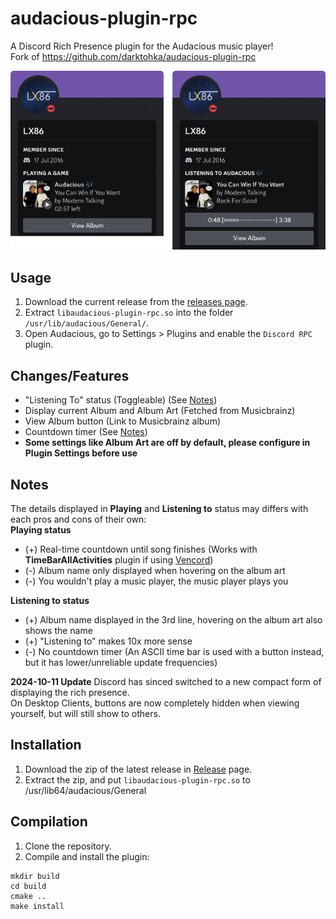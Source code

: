 # audacious-plugin-rpc
A Discord Rich Presence plugin for the Audacious music player!  
Fork of https://github.com/darktohka/audacious-plugin-rpc

![Preview](./assets/preview.png)

## Usage
1. Download the current release from the [releases page](https://github.com/Kenny-Hui/audacious-plugin-rpc/releases).
2. Extract `libaudacious-plugin-rpc.so` into the folder `/usr/lib/audacious/General/`.
3. Open Audacious, go to Settings > Plugins and enable the `Discord RPC` plugin.

## Changes/Features
- "Listening To" status (Toggleable) (See [Notes](#notes))
- Display current Album and Album Art (Fetched from Musicbrainz)
- View Album button (Link to Musicbrainz album)
- Countdown timer (See [Notes](#notes))
- **Some settings like Album Art are off by default, please configure in Plugin Settings before use**

## Notes
The details displayed in **Playing** and **Listening to** status may differs with each pros and cons of their own:  
**Playing status**
- (+) Real-time countdown until song finishes (Works with __TimeBarAllActivities__ plugin if using [Vencord](https://github.com/Vendicated/Vencord))
- (-) Album name only displayed when hovering on the album art
- (-) You wouldn't play a music player, the music player plays you

**Listening to status**
- (+) Album name displayed in the 3rd line, hovering on the album art also shows the name
- (+) "Listening to" makes 10x more sense
- (-) No countdown timer (An ASCII time bar is used with a button instead, but it has lower/unreliable update frequencies)

**2024-10-11 Update**
Discord has sinced switched to a new compact form of displaying the rich presence.  
On Desktop Clients, buttons are now completely hidden when viewing yourself, but will still show to others.

## Installation
1. Download the zip of the latest release in [Release](https://github.com/Kenny-Hui/audacious-plugin-rpc/releases) page.
2. Extract the zip, and put `libaudacious-plugin-rpc.so` to /usr/lib64/audacious/General

## Compilation
1. Clone the repository.
2. Compile and install the plugin:
```
mkdir build
cd build
cmake ..
make install
```
